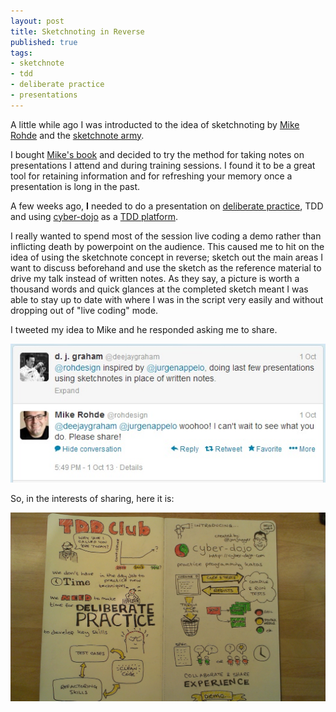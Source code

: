 ```yaml
---
layout: post
title: Sketchnoting in Reverse
published: true
tags:
- sketchnote
- tdd
- deliberate practice
- presentations
---
```

A little while ago I was introducted to the idea of sketchnoting by [Mike Rohde](http://rohdesign.com/) and the [sketchnote army](http://www.sketchnotearmy.com/). 

I bought [Mike's book](http://rohdesign.com/book) and decided to try the method for taking notes on presentations I attend and during training sessions. I found it to be a great tool for retaining information and 
for refreshing your memory once a presentation is long in the past.

A few weeks ago, **I** needed to do a presentation on [deliberate practice](http://jonjagger.blogspot.com/2011/02/deliberate-practice.html), TDD and using [cyber-dojo](http://www.cyber-dojo.com/) 
as a [TDD platform](http://jonjagger.blogspot.com/p/cyber-dojo_2380.html).

I really wanted to spend most of the session live coding a demo rather than inflicting death by powerpoint on the audience. This caused me to hit 
on the idea of using the sketchnote concept in reverse; sketch out the main areas I want to discuss beforehand and use the sketch as the reference material 
to drive my talk instead of written notes. As they say, a picture is worth a thousand words and quick glances at the completed sketch meant I was 
able to stay up to date with where I was in the script very easily and without dropping out of "live coding" mode.

I tweeted my idea to Mike and he responded asking me to share. 

![tweet](/img/tweet-2013-10-01.jpg)

So, in the interests of sharing, here it is:

![sketchnote](/img/deliberate-practice-presentation-notes.jpg "Sketchnote")
